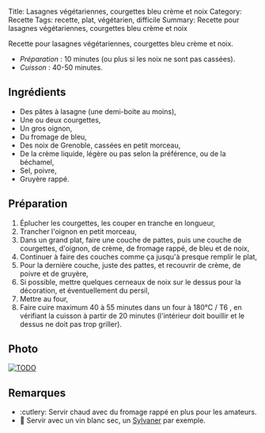 Title: Lasagnes végétariennes, courgettes bleu crème et noix
Category: Recette
Tags: recette, plat, végétarien, difficile
Summary: Recette pour lasagnes végétariennes, courgettes bleu crème et noix

Recette pour lasagnes végétariennes, courgettes bleu crème et noix.

- *Préparation* : 10 minutes (ou plus si les noix ne sont pas cassées).
- *Cuisson* : 40-50 minutes.

## Ingrédients
- Des pâtes à lasagne (une demi-boite au moins),
- Une ou deux courgettes,
- Un gros oignon,
- Du fromage de bleu,
- Des noix de Grenoble, cassées en petit morceau,
- De la crème liquide, légère ou pas selon la préférence, ou de la béchamel,
- Sel, poivre,
- Gruyère rappé.

## Préparation
1. Éplucher les courgettes, les couper en tranche en longueur,
2. Trancher l'oignon en petit morceau,
3. Dans un grand plat, faire une couche de pattes, puis une couche de courgettes, d'oignon, de crème, de fromage rappé, de bleu et de noix,
4. Continuer à faire des couches comme ça jusqu'à presque remplir le plat,
5. Pour la dernière couche, juste des pattes, et recouvrir de crème, de poivre et de gruyère,
6. Si possible, mettre quelques cerneaux de noix sur le dessus pour la décoration, et éventuellement du persil,
7. Mettre au four,
8. Faire cuire maximum 40 à 55 minutes dans un four à 180°C / T6 <i class="fa fa-thermometer-full" aria-hidden="true"></i>, en vérifiant la cuisson à partir de 20 minutes (l'intérieur doit bouillir et le dessus ne doit pas trop griller).

## Photo
[![TODO]({filename}images/blank.png)](#)

## Remarques
- :cutlery: Servir chaud avec du fromage rappé en plus pour les amateurs.
- :wine_glass: Servir avec un vin blanc sec, un [Sylvaner](https://fr.wikipedia.org/wiki/Sylvaner_d'Alsace) par exemple.
